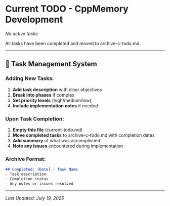 # Current TODO - CppMemory Development

*No active tasks*

All tasks have been completed and moved to archive-c-todo.md.

---

## 📁 Task Management System

### Adding New Tasks:
1. **Add task description** with clear objectives
2. **Break into phases** if complex
3. **Set priority levels** (high/medium/low)
4. **Include implementation notes** if needed

### Upon Task Completion:
1. **Empty this file** (current-todo.md)
2. **Move completed tasks** to archive-c-todo.md with completion dates
3. **Add summary** of what was accomplished
4. **Note any issues** encountered during implementation

### Archive Format:
```markdown
## Completed: [Date] - Task Name
- Task description
- Completion status
- Any notes or issues resolved
```

---

*Last Updated: July 19, 2025*